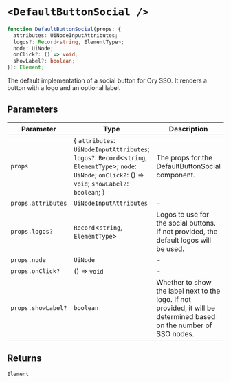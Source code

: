# `<DefaultButtonSocial />`

```ts
function DefaultButtonSocial(props: {
  attributes: UiNodeInputAttributes;
  logos?: Record<string, ElementType>;
  node: UiNode;
  onClick?: () => void;
  showLabel?: boolean;
}): Element;
```

The default implementation of a social button for Ory SSO.
It renders a button with a logo and an optional label.

## Parameters

| Parameter | Type | Description |
| ------ | ------ | ------ |
| `props` | \{ `attributes`: `UiNodeInputAttributes`; `logos?`: `Record`\<`string`, `ElementType`\>; `node`: `UiNode`; `onClick?`: () => `void`; `showLabel?`: `boolean`; \} | The props for the DefaultButtonSocial component. |
| `props.attributes` | `UiNodeInputAttributes` | - |
| `props.logos?` | `Record`\<`string`, `ElementType`\> | Logos to use for the social buttons. If not provided, the default logos will be used. |
| `props.node` | `UiNode` | - |
| `props.onClick?` | () => `void` | - |
| `props.showLabel?` | `boolean` | Whether to show the label next to the logo. If not provided, it will be determined based on the number of SSO nodes. |

## Returns

`Element`
